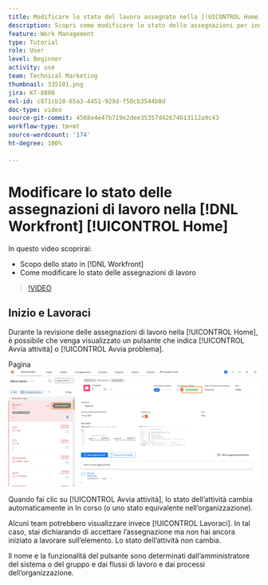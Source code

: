 ```yaml
---
title: Modificare lo stato del lavoro assegnato nella [!UICONTROL Home]
description: Scopri come modificare lo stato delle assegnazioni per indicare che l’avanzamento del lavoro dalla pagina [!UICONTROL Home]. Scopri perché lo stato è importante in  [!DNL  Workfront].
feature: Work Management
type: Tutorial
role: User
level: Beginner
activity: use
team: Technical Marketing
thumbnail: 335101.png
jira: KT-8800
exl-id: c871cb18-65a3-4451-929d-f50cb3544b8d
doc-type: video
source-git-commit: 4568e4e47b719e2dee35357d42674613112a9c43
workflow-type: tm+mt
source-wordcount: '174'
ht-degree: 100%

---
```


# Modificare lo stato delle assegnazioni di lavoro nella [!DNL Workfront] [!UICONTROL Home]

In questo video scoprirai:

* Scopo dello stato in [!DNL  Workfront]
* Come modificare lo stato delle assegnazioni di lavoro

>[!VIDEO](https://video.tv.adobe.com/v/335101/?quality=12&learn=on&enablevpops)

## Inizio e Lavoraci

Durante la revisione delle assegnazioni di lavoro nella [!UICONTROL Home], è possibile che venga visualizzato un pulsante che indica [!UICONTROL Avvia attività] o [!UICONTROL Avvia problema].

Pagina![[!DNL Workfront] [!UICONTROL Home] in cui è riportato il pulsante [!UICONTROL Avvia attività].](assets/worker-fundamentals-1.png)

Quando fai clic su [!UICONTROL Avvia attività], lo stato dell’attività cambia automaticamente in In corso (o uno stato equivalente nell’organizzazione).

Alcuni team potrebbero visualizzare invece [!UICONTROL Lavoraci]. In tal caso, stai dichiarando di accettare l’assegnazione ma non hai ancora iniziato a lavorare sull’elemento. Lo stato dell’attività non cambia.

Il nome e la funzionalità del pulsante sono determinati dall’amministratore del sistema o del gruppo e dai flussi di lavoro e dai processi dell’organizzazione.

<!--
learn more URLs
-->
